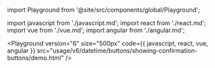 import Playground from '@site/src/components/global/Playground';

import javascript from './javascript.md';
import react from './react.md';
import vue from './vue.md';
import angular from './angular.md';

<Playground
version="6"
size="500px"
code={{ javascript, react, vue, angular }}
src="usage/v6/datetime/buttons/showing-confirmation-buttons/demo.html"
/>
